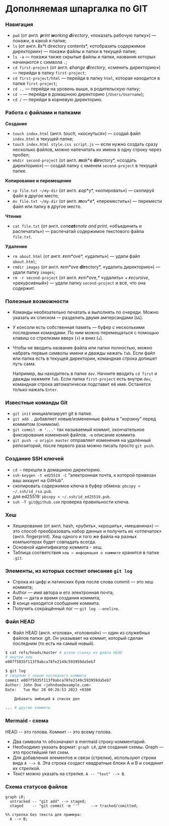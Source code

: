 # Дополняемая шпаргалка по GIT
### Навигация

- `pwd` (от англ. ***p**rint **w**orking **d**irectory*, «показать рабочую папку») — покажи, в какой я папке;
- `ls` (от англ. ***l**i**s**t directory contents*, «отобразить содержимое директории») — покажи файлы и папки в текущей папке;
- `ls -a` — покажи также скрытые файлы и папки, названия которых начинаются с символа `.`;
- `cd first-project` (от англ. ***c**hange **d**irectory*, «сменить директорию») — перейди в папку `first-project`;
- `cd first-project/html` — перейди в папку `html`, которая находится в папке `first-project`;
- `cd ..` — перейди на уровень выше, в родительскую папку;
- `cd ~` — перейди в домашнюю директорию (`/Users/Username`);
- `cd /` — перейди в корневую директорию.

### Работа с файлами и папками

**Создание**

- `touch index.html` (англ. *touch,* «коснуться») — создай файл `index.html` в текущей папке;
- `touch index.html style.css script.js` — если нужно создать сразу несколько файлов, можно напечатать их имена в одну строку через пробел;
- `mkdir second-project` (от англ. ***m**a**k**e **dir**ectory*, «создать директорию») — создай папку с именем `second-project` в текущей папке.

**Копирование и перемещение**

- `cp file.txt ~/my-dir` (от англ. ***c**o**p**y*, «копировать») — скопируй файл в другое место;
- `mv file.txt ~/my-dir` (от англ. ***m**o**v**e*, «переместить») — перемести файл или папку в другое место.

**Чтение**

- `cat file.txt` (от англ. *con**cat**enate and print*, «объединить и распечатать») — распечатай содержимое текстового файла `file.txt`.

**Удаление**

- `rm about.html` (от англ. ***r**e**m**ove*, «удалить») — удали файл `about.html`;
- `rmdir images` (от англ. ***r**e**m**ove **dir**ectory*, «удалить директорию») — удали папку `images`;
- `rm -r second-project` (от англ. ***r**e**m**ove,* «удалить» + ***r**ecursive*, «рекурсивный») — удали папку `second-project` и всё, что она содержит.

### Полезные возможности

- Команды необязательно печатать и выполнять по очереди. Можно указать их списком — разделить двумя амперсандами (`&&`).
- У консоли есть собственная память — буфер с несколькими последними командами. По ним можно перемещаться с помощью клавиш со стрелками вверх (**`↑`**) и вниз (**`↓`**).
- Чтобы не вводить название файла или папки полностью, можно набрать первые символы имени и дважды нажать `Tab`. Если файл или папка есть в текущей директории, командная строка допишет путь сама.
    
    Например, вы находитесь в папке `dev`. Начните вводить `cd first` и дважды нажмите `Tab`. Если папка `first-project` есть внутри `dev`, командная строка автоматически подставит её имя. Останется только нажать `Enter`.
    
### Известные команды Git

- `git init` инициализирует git в папке.
- `git add .` добавляет новые/измененные файлы в "корзину" перед коммитом (снимком).
- `git commit -m '...'` так называемый коммит, окончательное фиксирование изменений файлов. `-m` описание коммита.
- `git push -u origin master` отправляет изменения на удалённый репозиторий, после первого раза можно писать просто `git push`.

### Создание SSH ключей
- `cd ~` перешли в домашнюю директорию.
- `ssh-keygen -t ed25519 -C` "электронная почта, к которой привязан ваш аккаунт на GitHub".
- скопировать содержимое ключа в буфер обмена:
`pbcopy < ~/.ssh/id_rsa.pub`.
- для ed25519:
`pbcopy < ~/.ssh/id_ed25519.pub`.
- `ssh -T git@github.com` проверка правильности ключа.

### Хеш
- Хеширование (от англ. hash, «рубить», «крошить», «мешанина») — это способ преобразовать набор данных и получить их «отпечаток» (англ. fingerprint).
    Хеш одного и того же файла на разных компьютерах будет совпадать всегда.
- Основной идентификатор коммита - хеш.
- Таблица соответствия `хеш → информация о коммите` хранится в папке `.git`.

### Элементы, из которых состоит описание `git log`
- Строка из цифр и латинских букв после слова commit — это хеш коммита;
- Author — имя автора и его электронная почта;
- Date — дата и время создания коммита;
- В конце находится сообщение коммита.
- Получить сокращённый лог — `git log --oneline`.

### Файл HEAD

- Файл HEAD (англ. «голова», «головной») — один из служебных файлов папки .git. Он указывает на коммит, который сделан последним (то есть на самый новый).

```bash
$ cat refs/heads/master # взяли ссылку из файла HEAD
# внутри хеш
e007f5035f113f9abca78fe2149c593959da5eb7

$ git log 
# сверяем с хешем последнего коммита
commit e007f5035f113f9abca78fe2149c593959da5eb7
Author: John Doe <johndoe@example.com>
Date:   Tue Mar 28 00:26:53 2023 +0300

    Добавить амбиций в список дел

... # другие коммиты
```

### Mermaid - схема
HEAD -- это голова.
Коммит -- это всему голова.
- Два символа `%%` обозначают в mermaid строку-комментарий.
- Необходимо указать формат: `graph LR`, для создания схемы. Graph — это простейший тип схем.
- Для добавления элементов и связи (стрелки), используют строки вида `A --> B`. Эта строка создаст квадратные блоки A и B и соединит их стрелкой.
- Текст можно указать на стрелке. `A -- "text" --> B`.

### Схема статусов файлов

```mermaid
graph LR;
  untracked -- "git add" --> staged;
  staged    -- "git commit -m ''"     --> tracked/comitted;

%% стрелка без текста для примера: 
  A --> B;
```
